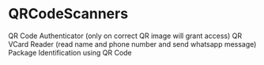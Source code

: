 # QRCodeScanners
QR Code Authenticator (only on correct QR image will grant access)
QR VCard Reader (read name and phone number and send whatsapp message)
Package Identification using QR Code
